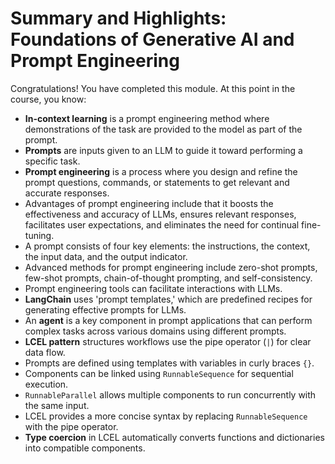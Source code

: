 # Summary and Highlights: Foundations of Generative AI and Prompt Engineering

Congratulations! You have completed this module. At this point in the course, you know:

- **In-context learning** is a prompt engineering method where demonstrations of the task are provided to the model as part of the prompt.
- **Prompts** are inputs given to an LLM to guide it toward performing a specific task.
- **Prompt engineering** is a process where you design and refine the prompt questions, commands, or statements to get relevant and accurate responses.
- Advantages of prompt engineering include that it boosts the effectiveness and accuracy of LLMs, ensures relevant responses, facilitates user expectations, and eliminates the need for continual fine-tuning.
- A prompt consists of four key elements: the instructions, the context, the input data, and the output indicator.
- Advanced methods for prompt engineering include zero-shot prompts, few-shot prompts, chain-of-thought prompting, and self-consistency.
- Prompt engineering tools can facilitate interactions with LLMs.
- **LangChain** uses 'prompt templates,' which are predefined recipes for generating effective prompts for LLMs.
- An **agent** is a key component in prompt applications that can perform complex tasks across various domains using different prompts.
- **LCEL pattern** structures workflows use the pipe operator (`|`) for clear data flow.
- Prompts are defined using templates with variables in curly braces `{}`.
- Components can be linked using `RunnableSequence` for sequential execution.
- `RunnableParallel` allows multiple components to run concurrently with the same input.
- LCEL provides a more concise syntax by replacing `RunnableSequence` with the pipe operator.
- **Type coercion** in LCEL automatically converts functions and dictionaries into compatible components.
